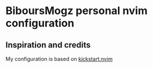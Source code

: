 # BiboursMogz personal nvim configuration

## Inspiration and credits

My configuration is based on [kickstart.nvim](https://github.com/nvim-lua/kickstart.nvim)
